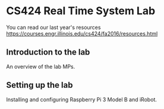 # CS424 Real Time System Lab

You can read our last year's resources https://courses.engr.illinois.edu/cs424/fa2016/resources.html

## Introduction to the lab
An overview of the lab MPs.

## Setting up the lab
Installing and configuring Raspberry Pi 3 Model B and iRobot.

